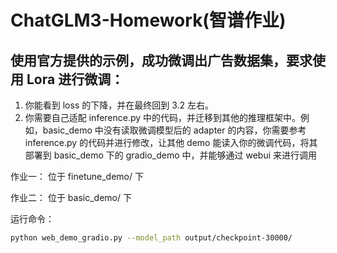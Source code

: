 # ChatGLM3-Homework(智谱作业)

## 使用官方提供的示例，成功微调出广告数据集，要求使用 Lora 进行微调：

1. 你能看到 loss 的下降，并在最终回到 3.2 左右。
2. 你需要自己适配 inference.py 中的代码，并迁移到其他的推理框架中。例如，basic_demo 中没有读取微调模型后的 adapter 的内容，你需要参考 inference.py 的代码并进行修改，让其他 demo 能读入你的微调代码，将其部署到 basic_demo 下的 gradio_demo 中，并能够通过 webui 来进行调用

作业一：
位于 finetune_demo/ 下

作业二：
位于 basic_demo/ 下

运行命令：
```bash
python web_demo_gradio.py --model_path output/checkpoint-30000/
```